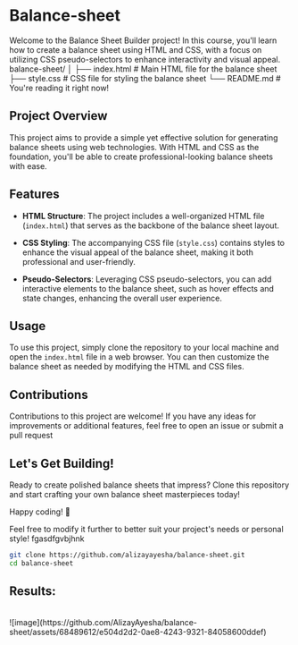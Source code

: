 # Balance-sheet
Welcome to the Balance Sheet Builder project! In this course, you'll learn how to create a balance sheet using HTML and CSS, with a focus on utilizing CSS pseudo-selectors to enhance interactivity and visual appeal.
<br>
balance-sheet/
│
├── index.html          # Main HTML file for the balance sheet
├── style.css           # CSS file for styling the balance sheet
└── README.md           # You're reading it right now!

## Project Overview

This project aims to provide a simple yet effective solution for generating balance sheets using web technologies. With HTML and CSS as the foundation, you'll be able to create professional-looking balance sheets with ease.

## Features

- **HTML Structure**: The project includes a well-organized HTML file (`index.html`) that serves as the backbone of the balance sheet layout.

- **CSS Styling**: The accompanying CSS file (`style.css`) contains styles to enhance the visual appeal of the balance sheet, making it both professional and user-friendly.

- **Pseudo-Selectors**: Leveraging CSS pseudo-selectors, you can add interactive elements to the balance sheet, such as hover effects and state changes, enhancing the overall user experience.

## Usage

To use this project, simply clone the repository to your local machine and open the `index.html` file in a web browser. You can then customize the balance sheet as needed by modifying the HTML and CSS files.

## Contributions
Contributions to this project are welcome! If you have any ideas for improvements or additional features, feel free to open an issue or submit a pull request

## Let's Get Building!
Ready to create polished balance sheets that impress? Clone this repository and start crafting your own balance sheet masterpieces today!

Happy coding! 🚀


Feel free to modify it further to better suit your project's needs or personal style!
fgasdfgvbjhnk
```bash
git clone https://github.com/alizayayesha/balance-sheet.git
cd balance-sheet
```

## Results:
<br>
![image](https://github.com/AlizayAyesha/balance-sheet/assets/68489612/e504d2d2-0ae8-4243-9321-84058600ddef)

